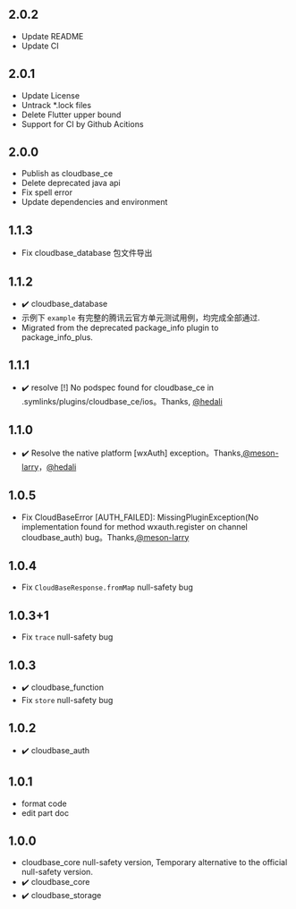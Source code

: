 ## 2.0.2

- Update README
- Update CI

## 2.0.1

- Update License
- Untrack \*.lock files
- Delete Flutter upper bound
- Support for CI by Github Acitions

## 2.0.0

- Publish as cloudbase_ce
- Delete deprecated java api
- Fix spell error
- Update dependencies and environment

## 1.1.3

- Fix cloudbase_database 包文件导出

## 1.1.2

- ✔️ cloudbase_database
- 示例下 `example` 有完整的腾讯云官方单元测试用例，均完成全部通过.
- Migrated from the deprecated package_info plugin to package_info_plus.

## 1.1.1

- ✔️ resolve [!] No podspec found for cloudbase_ce in .symlinks/plugins/cloudbase_ce/ios。Thanks, [@hedali](https://github.com/hedali)

## 1.1.0

- ✔️ Resolve the native platform [wxAuth] exception。Thanks,[@meson-larry](https://github.com/meson-larry)，[@hedali](https://github.com/hedali)

## 1.0.5

- Fix CloudBaseError [AUTH_FAILED]: MissingPluginException(No implementation found for method wxauth.register on channel cloudbase_auth) bug。Thanks,[@meson-larry](https://github.com/meson-larry)

## 1.0.4

- Fix `CloudBaseResponse.fromMap` null-safety bug

## 1.0.3+1

- Fix `trace` null-safety bug

## 1.0.3

- ✔️ cloudbase_function
- Fix `store` null-safety bug

## 1.0.2

- ✔️ cloudbase_auth

## 1.0.1

- format code
- edit part doc

## 1.0.0

- cloudbase_core null-safety version, Temporary alternative to the official null-safety version.
- ✔️ cloudbase_core
- ✔️ cloudbase_storage
